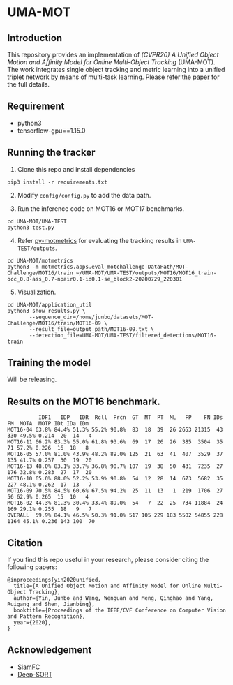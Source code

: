 # UMA-MOT

## Introduction

This repository provides an implementation of *(CVPR20) A Unified Object Motion and Affinity Model for Online Multi-Object Tracking* (UMA-MOT).
The work integrates single object tracking and metric learning into a unified triplet network by means of multi-task learning.
Please refer the [paper](https://arxiv.org/pdf/2003.11291.pdf) for the full details.

## Requirement

* python3
* tensorflow-gpu==1.15.0

## Running the tracker

1. Clone this repo and install dependencies
```
pip3 install -r requirements.txt
```
2. Modify `config/config.py` to add the data path. 

3. Run the inference code on MOT16 or MOT17 benchmarks. 
```
cd UMA-MOT/UMA-TEST
python3 test.py
```
4. Refer [py-motmetrics](https://github.com/cheind/py-motmetrics.git) for evaluating the tracking results in `UMA-TEST/outputs`.
```
cd UMA-MOT/motmetrics
python3 -m motmetrics.apps.eval_motchallenge DataPath/MOT-Challenge/MOT16/train ~/UMA-MOT/UMA-TEST/outputs/MOT16/MOT16_train-occ_0.8-ass_0.7-npair0.1-id0.1-se_block2-20200729_220301
```
5. Visualization.
```
cd UMA-MOT/application_util
python3 show_results.py \
       --sequence_dir=/home/junbo/datasets/MOT-Challenge/MOT16/train/MOT16-09 \
       --result_file=output_path/MOT16-09.txt \
       --detection_file=UMA-MOT/UMA-TEST/filtered_detections/MOT16-train
```

## Training the model

Will be releasing.

## Results on the MOT16 benchmark.

```
          IDF1   IDP   IDR  Rcll  Prcn  GT  MT  PT  ML   FP    FN IDs    FM  MOTA  MOTP IDt IDa IDm
MOT16-04 63.8% 84.4% 51.3% 55.2% 90.8%  83  18  39  26 2653 21315  43   330 49.5% 0.214  20  14   4
MOT16-11 66.2% 83.3% 55.0% 61.8% 93.6%  69  17  26  26  385  3504  35    71 57.2% 0.226  16  18   8
MOT16-05 57.0% 81.0% 43.9% 48.2% 89.0% 125  21  63  41  407  3529  37   135 41.7% 0.257  30  19  20
MOT16-13 48.0% 83.1% 33.7% 36.8% 90.7% 107  19  38  50  431  7235  27   176 32.8% 0.283  27  17  20
MOT16-10 65.6% 88.0% 52.2% 53.9% 90.8%  54  12  28  14  673  5682  35   227 48.1% 0.262  17  13   7
MOT16-09 70.5% 84.5% 60.6% 67.5% 94.2%  25  11  13   1  219  1706  27    56 62.9% 0.265  15  10   4
MOT16-02 44.3% 81.3% 30.4% 33.4% 89.0%  54   7  22  25  734 11884  24   169 29.1% 0.255  18   9   7
OVERALL  59.9% 84.1% 46.5% 50.3% 91.0% 517 105 229 183 5502 54855 228  1164 45.1% 0.236 143 100  70
```




## Citation

If you find this repo useful in your research, please consider citing the following papers:

    @inproceedings{yin2020unified,
      title={A Unified Object Motion and Affinity Model for Online Multi-Object Tracking},
      author={Yin, Junbo and Wang, Wenguan and Meng, Qinghao and Yang, Ruigang and Shen, Jianbing},
      booktitle={Proceedings of the IEEE/CVF Conference on Computer Vision and Pattern Recognition},
      year={2020},
    }




## Acknowledgement
* [SiamFC](https://github.com/bilylee/SiamFC-TensorFlow) 
* [Deep-SORT](https://github.com/nwojke/deep_sort)
